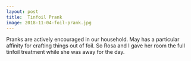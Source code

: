 ```yaml
---
layout: post
title:  Tinfoil Prank
image: 2018-11-04-foil-prank.jpg
---
```


Pranks are actively encouraged in our household. May has a particular affinity
for crafting things out of foil. So Rosa and I gave her room the full tinfoil
treatment while she was away for the day.
